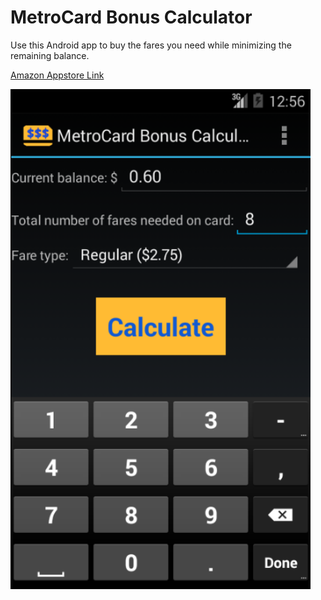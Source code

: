 MetroCard Bonus Calculator
==========================

Use this Android app to buy the fares you need while minimizing the remaining
balance.

[Amazon Appstore Link](http://www.amazon.com/js42721-MetroCard-Bonus-Calc/dp/B00NL3M3VW/)

![Screenshot](screenshots/screen1.png)
